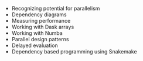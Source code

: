 - Recognizing potential for parallelism
- Dependency diagrams
- Measuring performance
- Working with Dask arrays
- Working with Numba
- Parallel design patterns
- Delayed evaluation
- Dependency based programming using Snakemake
